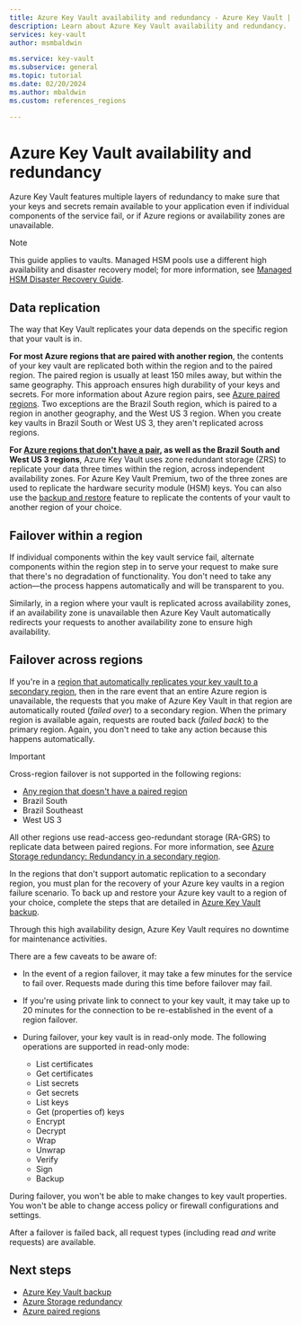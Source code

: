 ```yaml
---
title: Azure Key Vault availability and redundancy - Azure Key Vault | Microsoft Docs
description: Learn about Azure Key Vault availability and redundancy.
services: key-vault
author: msmbaldwin

ms.service: key-vault
ms.subservice: general
ms.topic: tutorial
ms.date: 02/20/2024
ms.author: mbaldwin
ms.custom: references_regions 

---
```

# Azure Key Vault availability and redundancy

Azure Key Vault features multiple layers of redundancy to make sure that your keys and secrets remain available to your application even if individual components of the service fail, or if Azure regions or availability zones are unavailable.

> [!NOTE]
> This guide applies to vaults. Managed HSM pools use a different high availability and disaster recovery model; for more information, see [Managed HSM Disaster Recovery Guide](../managed-hsm/disaster-recovery-guide.md).

## Data replication

The way that Key Vault replicates your data depends on the specific region that your vault is in.

**For most Azure regions that are paired with another region**, the contents of your key vault are replicated both within the region and to the paired region. The paired region is usually at least 150 miles away, but within the same geography. This approach ensures high durability of your keys and secrets. For more information about Azure region pairs, see [Azure paired regions](../../reliability/cross-region-replication-azure.md). Two exceptions are the Brazil South region, which is paired to a region in another geography, and the West US 3 region. When you create key vaults in Brazil South or West US 3, they aren't replicated across regions.

**For [Azure regions that don't have a pair](../../reliability/cross-region-replication-azure.md#regions-with-availability-zones-and-no-region-pair), as well as the Brazil South and West US 3 regions**, Azure Key Vault uses zone redundant storage (ZRS) to replicate your data three times within the region, across independent availability zones. For Azure Key Vault Premium, two of the three zones are used to replicate the hardware security module (HSM) keys. You can also use the [backup and restore](backup.md) feature to replicate the contents of your vault to another region of your choice.

## Failover within a region

If individual components within the key vault service fail, alternate components within the region step in to serve your request to make sure that there's no degradation of functionality. You don't need to take any action—the process happens automatically and will be transparent to you.

Similarly, in a region where your vault is replicated across availability zones, if an availability zone is unavailable then Azure Key Vault automatically redirects your requests to another availability zone to ensure high availability.

## Failover across regions

If you're in a [region that automatically replicates your key vault to a secondary region](#data-replication), then in the rare event that an entire Azure region is unavailable, the requests that you make of Azure Key Vault in that region are automatically routed (*failed over*) to a secondary region. When the primary region is available again, requests are routed back (*failed back*) to the primary region. Again, you don't need to take any action because this happens automatically.

> [!IMPORTANT]
> Cross-region failover is not supported in the following regions:
>
> - [Any region that doesn't have a paired region](../../reliability/cross-region-replication-azure.md#regions-with-availability-zones-and-no-region-pair)
> - Brazil South
> - Brazil Southeast
> - West US 3
>
> All other regions use read-access geo-redundant storage (RA-GRS) to replicate data between paired regions. For more information, see [Azure Storage redundancy: Redundancy in a secondary region](../../storage/common/storage-redundancy.md#redundancy-in-a-secondary-region).

In the regions that don't support automatic replication to a secondary region, you must plan for the recovery of your Azure key vaults in a region failure scenario. To back up and restore your Azure key vault to a region of your choice, complete the steps that are detailed in [Azure Key Vault backup](backup.md).

Through this high availability design, Azure Key Vault requires no downtime for maintenance activities.

There are a few caveats to be aware of:

* In the event of a region failover, it may take a few minutes for the service to fail over. Requests made during this time before failover may fail.
* If you're using private link to connect to your key vault, it may take up to 20 minutes for the connection to be re-established in the event of a region failover.
* During failover, your key vault is in read-only mode. The following operations are supported in read-only mode:

  * List certificates
  * Get certificates
  * List secrets
  * Get secrets
  * List keys
  * Get (properties of) keys
  * Encrypt
  * Decrypt
  * Wrap
  * Unwrap
  * Verify
  * Sign
  * Backup

During failover, you won't be able to make changes to key vault properties. You won't be able to change access policy or firewall configurations and settings.

After a failover is failed back, all request types (including read *and* write requests) are available.

## Next steps

- [Azure Key Vault backup](backup.md)
- [Azure Storage redundancy](../managed-hsm/disaster-recovery-guide.md)
- [Azure paired regions](../../availability-zones/cross-region-replication-azure.md)
